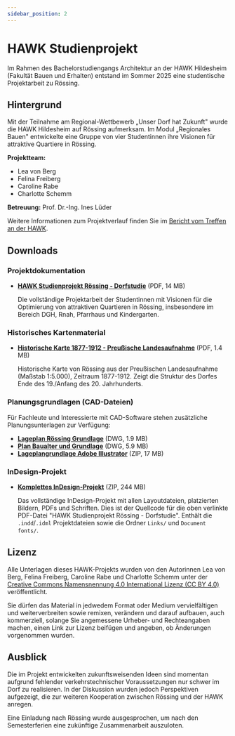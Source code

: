 ```yaml
---
sidebar_position: 2
---
```


# HAWK Studienprojekt

Im Rahmen des Bachelorstudiengangs Architektur an der HAWK Hildesheim (Fakultät Bauen und Erhalten) entstand im Sommer 2025 eine studentische Projektarbeit zu Rössing.

## Hintergrund

Mit der Teilnahme am Regional-Wettbewerb „Unser Dorf hat Zukunft" wurde die HAWK Hildesheim auf Rössing aufmerksam. Im Modul „Regionales Bauen" entwickelte eine Gruppe von vier Studentinnen ihre Visionen für attraktive Quartiere in Rössing.

**Projektteam:**

- Lea von Berg
- Felina Freiberg
- Caroline Rabe
- Charlotte Schemm

**Betreuung:** Prof. Dr.-Ing. Ines Lüder

Weitere Informationen zum Projektverlauf finden Sie im [Bericht vom Treffen an der HAWK](/berichte/2025/08/05/hawk-treffen).

## Downloads

### Projektdokumentation

- **[HAWK Studienprojekt Rössing - Dorfstudie](./studienprojekt-dorfstudie-roessing.pdf)** (PDF, 14 MB)

  Die vollständige Projektarbeit der Studentinnen mit Visionen für die Optimierung von attraktiven Quartieren in Rössing, insbesondere im Bereich DGH, Rnah, Pfarrhaus und Kindergarten.

### Historisches Kartenmaterial

- **[Historische Karte 1877-1912 - Preußische Landesaufnahme](./historische-karte-1877-1912.pdf)** (PDF, 1.4 MB)

  Historische Karte von Rössing aus der Preußischen Landesaufnahme (Maßstab 1:5.000), Zeitraum 1877-1912. Zeigt die Struktur des Dorfes Ende des 19./Anfang des 20. Jahrhunderts.

### Planungsgrundlagen (CAD-Dateien)

Für Fachleute und Interessierte mit CAD-Software stehen zusätzliche Planungsunterlagen zur Verfügung:

- **[Lageplan Rössing Grundlage](./lageplan-grundlage.dwg)** (DWG, 1.9 MB)
- **[Plan Baualter und Grundlage](./baualter-grundlage.dwg)** (DWG, 5.9 MB)
- **[Lageplangrundlage Adobe Illustrator](https://git-lfs.archiv.xn--rssing-wxa.de/download/0e285755585084d90b2b700cc586767cb08dde1e7a8d2475d7a684ee7c9a118c/lageplan-grundlage-illustrator.zip)** (ZIP, 17 MB)

### InDesign-Projekt

- **[Komplettes InDesign-Projekt](https://git-lfs.archiv.xn--rssing-wxa.de/download/9c9e18d72882b039fc5bfbdb0a41e197b5ea550a4074cb76836a0473f1507c5e/indesign-projekt.zip)** (ZIP, 244 MB)

  Das vollständige InDesign-Projekt mit allen Layoutdateien, platzierten Bildern, PDFs und Schriften. Dies ist der Quellcode für die oben verlinkte PDF-Datei "HAWK Studienprojekt Rössing - Dorfstudie". Enthält die `.indd`/`.idml` Projektdateien sowie die Ordner `Links/` und `Document fonts/`.

## Lizenz

Alle Unterlagen dieses HAWK-Projekts wurden von den Autorinnen Lea von Berg, Felina Freiberg, Caroline Rabe und Charlotte Schemm unter der [Creative Commons Namensnennung 4.0 International Lizenz (CC BY 4.0)](https://creativecommons.org/licenses/by/4.0/deed.de) veröffentlicht.

Sie dürfen das Material in jedwedem Format oder Medium vervielfältigen und weiterverbreiten sowie remixen, verändern und darauf aufbauen, auch kommerziell, solange Sie angemessene Urheber- und Rechteangaben machen, einen Link zur Lizenz beifügen und angeben, ob Änderungen vorgenommen wurden.

## Ausblick

Die im Projekt entwickelten zukunftsweisenden Ideen sind momentan aufgrund fehlender verkehrstechnischer Voraussetzungen nur schwer im Dorf zu realisieren. In der Diskussion wurden jedoch Perspektiven aufgezeigt, die zur weiteren Kooperation zwischen Rössing und der HAWK anregen.

Eine Einladung nach Rössing wurde ausgesprochen, um nach den Semesterferien eine zukünftige Zusammenarbeit auszuloten.
